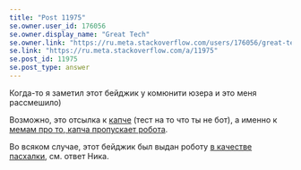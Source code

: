 ```yaml
---
title: "Post 11975"
se.owner.user_id: 176056
se.owner.display_name: "Great Tech"
se.owner.link: "https://ru.meta.stackoverflow.com/users/176056/great-tech"
se.link: "https://ru.meta.stackoverflow.com/a/11975"
se.post_id: 11975
se.post_type: answer
---
```

<p>Когда-то я заметил этот бейджик у комюнити юзера и это меня рассмешило)</p>
<p>Возможно, это отсылка к <a href="https://ru.wikipedia.org/wiki/%D0%9A%D0%B0%D0%BF%D1%87%D0%B0" rel="nofollow noreferrer">капче</a> (тест на то что ты не бот), а именно к <a href="https://www.youtube.com/watch?v=fsF7enQY8uI" rel="nofollow noreferrer">мемам про то, капча пропускает робота</a>.</p>
<p>Во всяком случае, этот бейджик был выдан роботу <a href="https://meta.stackoverflow.com/questions/335736/why-is-a-robot-getting-a-badge-that-states-it-is-not-a-robot">в качестве пасхалки</a>, см. ответ Ника.</p>

